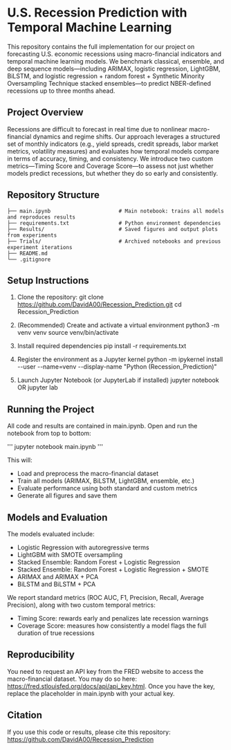 # U.S. Recession Prediction with Temporal Machine Learning

This repository contains the full implementation for our project on forecasting U.S. economic recessions using macro-financial indicators and temporal machine learning models. We benchmark classical, ensemble, and deep sequence models—including ARIMAX, logistic regression, LightGBM, BiLSTM, and logistic regression + random forest + Synthetic Minority Oversampling Technique stacked ensembles—to predict NBER-defined recessions up to three months ahead.

## Project Overview

Recessions are difficult to forecast in real time due to nonlinear macro-financial dynamics and regime shifts. Our approach leverages a structured set of monthly indicators (e.g., yield spreads, credit spreads, labor market metrics, volatility measures) and evaluates how temporal models compare in terms of accuracy, timing, and consistency. We introduce two custom metrics—Timing Score and Coverage Score—to assess not just whether models predict recessions, but whether they do so early and consistently.

## Repository Structure

```
├── main.ipynb                      # Main notebook: trains all models and reproduces results
├── requirements.txt                # Python environment dependencies
├── Results/                        # Saved figures and output plots from experiments
├── Trials/                         # Archived notebooks and previous experiment iterations
├── README.md                       
└── .gitignore
```

## Setup Instructions

1. Clone the repository:
   git clone https://github.com/DavidA00/Recession_Prediction.git
   cd Recession_Prediction

2. (Recommended) Create and activate a virtual environment
   python3 -m venv venv
   source venv/bin/activate

3. Install required dependencies
   pip install -r requirements.txt

4. Register the environment as a Jupyter kernel
   python -m ipykernel install --user --name=venv --display-name "Python (Recession_Prediction)"

5. Launch Jupyter Notebook (or JupyterLab if installed)
   jupyter notebook
   OR
   jupyter lab


## Running the Project

All code and results are contained in main.ipynb. Open and run the notebook from top to bottom:

'''
jupyter notebook main.ipynb
'''

This will:
- Load and preprocess the macro-financial dataset
- Train all models (ARIMAX, BiLSTM, LightGBM, ensemble, etc.)
- Evaluate performance using both standard and custom metrics
- Generate all figures and save them

## Models and Evaluation

The models evaluated include:
- Logistic Regression with autoregressive terms
- LightGBM with SMOTE oversampling
- Stacked Ensemble: Random Forest + Logistic Regression
- Stacked Ensemble: Random Forest + Logistic Regression + SMOTE
- ARIMAX and ARIMAX + PCA
- BiLSTM and BiLSTM + PCA

We report standard metrics (ROC AUC, F1, Precision, Recall, Average Precision), along with two custom temporal metrics:
- Timing Score: rewards early and penalizes late recession warnings
- Coverage Score: measures how consistently a model flags the full duration of true recessions

## Reproducibility

You need to request an API key from the FRED website to access the macro-financial dataset. You may do so here: https://fred.stlouisfed.org/docs/api/api_key.html. 
Once you have the key, replace the placeholder in main.ipynb with your actual key. 


## Citation

If you use this code or results, please cite this repository:  
https://github.com/DavidA00/Recession_Prediction
